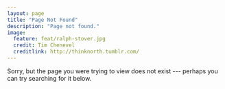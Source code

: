 ```yaml
---
layout: page
title: "Page Not Found"
description: "Page not found."
image:
  feature: feat/ralph-stover.jpg
  credit: Tim Chenevel 
  creditlink: http://thinknorth.tumblr.com/
---  
```


Sorry, but the page you were trying to view does not exist --- perhaps you can try searching for it below.

<script type="text/javascript">
  var GOOG_FIXURL_LANG = 'en';
  var GOOG_FIXURL_SITE = '{{ site.url }}'
</script>
<script type="text/javascript"
  src="http://linkhelp.clients.google.com/tbproxy/lh/wm/fixurl.js">
</script>
